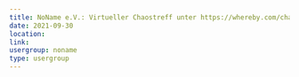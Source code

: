 ```yaml
---
title: NoName e.V.: Virtueller Chaostreff unter https://whereby.com/chaos-hd?roundedCornersOff
date: 2021-09-30
location: 
link: 
usergroup: noname
type: usergroup
---
```

